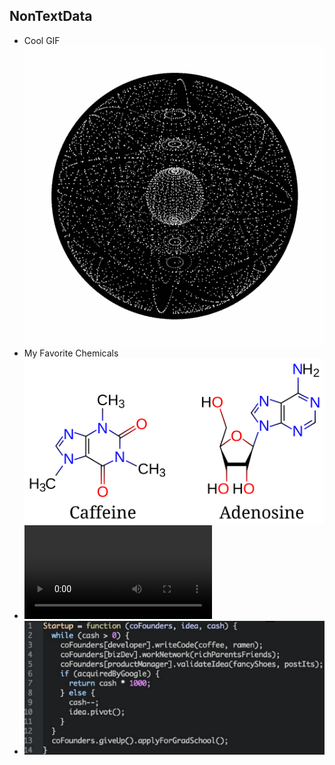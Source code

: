 ## NonTextData

- Cool GIF ![spherecube.gif](spherecube.gif)
- My Favorite Chemicals ![Caffeine_and_adenosine.svg](Caffeine_and_adenosine.svg)
- ![BearMovie.mp4](BearMovie.mp4)
- ![startups.png](startups.png)
